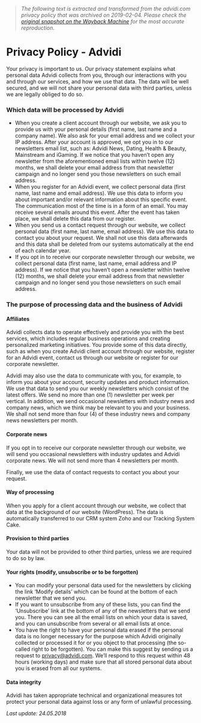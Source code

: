 > *The following text is extracted and transformed from the advidi.com privacy policy that was archived on 2019-02-04. Please check the [original snapshot on the Wayback Machine](https://web.archive.org/web/20190204034907id_/https%3A//advidi.com/privacy-policy) for the most accurate reproduction.*

# Privacy Policy - Advidi

Your privacy is important to us. Our privacy statement explains what personal data Advidi collects from you, through our interactions with you and through our services, and how we use that data. The data will be well secured, and we will not share your personal data with third parties, unless we are legally obliged to do so.

### Which data will be processed by Advidi 

  * When you create a client account through our website, we ask you to provide us with your personal details (first name, last name and a company name). We also ask for your email address and we collect your IP address. After your account is approved, we opt you in to our newsletters email list, such as: Advidi News, Dating, Health & Beauty, Mainstream and iGaming. If we notice that you haven’t open any newsletter from the aforementioned email lists within twelve (12) months, we shall delete your email address from that newsletter campaign and no longer send you those newsletters on such email address. 
  * When you register for an Advidi event, we collect personal data (first name, last name and email address). We use this data to inform you about important and/or relevant information about this specific event. The communication most of the time is in a form of an email. You may receive several emails around this event. After the event has taken place, we shall delete this data from our register. 
  * When you send us a contact request through our website, we collect personal data (first name, last name, email address). We use this data to contact you about your request. We shall not use this data afterwards and this data shall be deleted from our systems automatically at the end of each calendar year.
  * If you opt in to receive our corporate newsletter through our website, we collect personal data (first name, last name, email address and IP address). If we notice that you haven’t open a newsletter within twelve (12) months, we shall delete your email address from that newsletter campaign and no longer send you those newsletters on such email address.



### The purpose of processing data and the business of Advidi

#### Affiliates

Advidi collects data to operate effectively and provide you with the best services, which includes regular business operations and creating personalized marketing initiatives. You provide some of this data directly, such as when you create Advidi client account through our website, register for an Advidi event, contact us through our website or register for our corporate newsletter.

Advidi may also use the data to communicate with you, for example, to inform you about your account, security updates and product information. We use that data to send you our weekly newsletters which consist of the latest offers. We send no more than one (1) newsletter per week per vertical. In addition, we send occasional newsletters with industry news and company news, which we think may be relevant to you and your business. We shall not send more than four (4) of these industry news and company news newsletters per month.

#### Corporate news

If you opt in to receive our corporate newsletter through our website, we will send you occasional newsletters with industry updates and Advidi corporate news. We will not send more than 4 newsletters per month. 

Finally, we use the data of contact requests to contact you about your request.

#### Way of processing

When you apply for a client account through our website, we collect that data at the background of our website (WordPress). The data is automatically transferred to our CRM system Zoho and our Tracking System Cake. 

#### Provision to third parties

Your data will not be provided to other third parties, unless we are required to do so by law.

#### Your rights (modify, unsubscribe or to be forgotten)

  * You can modify your personal data used for the newsletters by clicking the link ‘Modify details’ which can be found at the bottom of each newsletter that we send you. 
  * If you want to unsubscribe from any of these lists, you can find the ‘Unsubscribe’ link at the bottom of any of the newsletters that we send you. There you can see all the email lists on which your data is saved, and you can unsubscribe from several or all email lists at once. 
  * You have the right to have your personal data erased if the personal data is no longer necessary for the purpose which Advidi originally collected or processed it for or you object to that processing (the so-called right to be forgotten). You can make this suggest by sending us a request to [privacy@advidi.com](mailto:privacy@advidi.com). We’ll respond to this request within 48 hours (working days) and make sure that all stored personal data about you is erased from all our systems. 



#### Data integrity

Advidi has taken appropriate technical and organizational measures tot protect your personal data against loss or any form of unlawful processing. 

_Last update: 24.05.2018_
